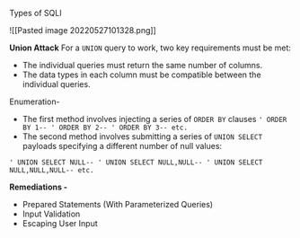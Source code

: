 Types of SQLI

![[Pasted image 20220527101328.png]]

**Union Attack**
For a `UNION` query to work, two key requirements must be met:

-   The individual queries must return the same number of columns.
-   The data types in each column must be compatible between the individual queries.

Enumeration-

- The first method involves injecting a series of `ORDER BY` clauses
`' ORDER BY 1-- ' ORDER BY 2-- ' ORDER BY 3-- etc.`
- The second method involves submitting a series of `UNION SELECT` payloads specifying a different number of null values:

`' UNION SELECT NULL-- ' UNION SELECT NULL,NULL-- ' UNION SELECT NULL,NULL,NULL-- etc.`

**Remediations -** 
- Prepared Statements (With Parameterized Queries)
- Input Validation
- Escaping User Input



